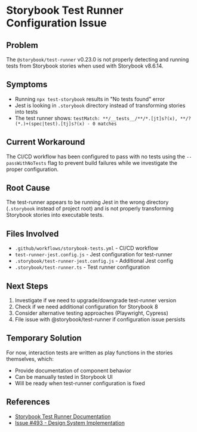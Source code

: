 # Storybook Test Runner Configuration Issue

## Problem
The `@storybook/test-runner` v0.23.0 is not properly detecting and running tests from Storybook stories when used with Storybook v8.6.14.

## Symptoms
- Running `npx test-storybook` results in "No tests found" error
- Jest is looking in `.storybook` directory instead of transforming stories into tests
- The test runner shows: `testMatch: **/__tests__/**/*.[jt]s?(x), **/?(*.)+(spec|test).[tj]s?(x) - 0 matches`

## Current Workaround
The CI/CD workflow has been configured to pass with no tests using the `--passWithNoTests` flag to prevent build failures while we investigate the proper configuration.

## Root Cause
The test-runner appears to be running Jest in the wrong directory (`.storybook` instead of project root) and is not properly transforming Storybook stories into executable tests.

## Files Involved
- `.github/workflows/storybook-tests.yml` - CI/CD workflow
- `test-runner-jest.config.js` - Jest configuration for test-runner
- `.storybook/test-runner-jest.config.js` - Additional Jest config
- `.storybook/test-runner.ts` - Test runner configuration

## Next Steps
1. Investigate if we need to upgrade/downgrade test-runner version
2. Check if we need additional configuration for Storybook 8
3. Consider alternative testing approaches (Playwright, Cypress)
4. File issue with @storybook/test-runner if configuration issue persists

## Temporary Solution
For now, interaction tests are written as play functions in the stories themselves, which:
- Provide documentation of component behavior
- Can be manually tested in Storybook UI
- Will be ready when test-runner configuration is fixed

## References
- [Storybook Test Runner Documentation](https://storybook.js.org/docs/react/writing-tests/test-runner)
- [Issue #493 - Design System Implementation](https://github.com/bdougie/contributor.info/issues/493)